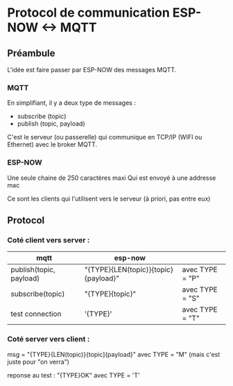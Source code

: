# Protocol de communication ESP-NOW <-> MQTT

## Préambule

L'idée est faire passer par ESP-NOW des messages MQTT.

### MQTT

En simplifiant, il y a deux type de messages :
* subscribe (topic)
* publish (topic, payload)

C'est le serveur (ou passerelle) qui communique en TCP/IP (WIFI ou Ethernet) avec le broker MQTT.

### ESP-NOW

Une seule chaine de 250 caractères maxi
Qui est envoyé à une addresse mac

Ce sont les clients qui l'utilisent vers le serveur
(à priori, pas entre eux)

## Protocol

### Coté  client vers server :
| mqtt | esp-now  | |
|---|---|--|
| publish(topic, payload) | "{TYPE}{LEN(topic)}{topic}{payload}"| avec TYPE = "P"|
| subscribe(topic)        | "{TYPE}{topic}"| avec TYPE = "S" |
| test connection         | '{TYPE}'  | avec TYPE = "T"|

### Coté server vers client :
msg = "{TYPE}{LEN(topic)}{topic]{payload}"  avec TYPE = "M" (mais c'est juste pour "on verra")

reponse au test : "{TYPE}OK" avec TYPE = 'T'